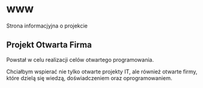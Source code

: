# www
Strona informacjyjna o projekcie


## Projekt Otwarta Firma

Powstał w celu realizacji celów otwartego programowania.

Chciałbym wspierać nie tylko otwarte projekty IT, ale również otwarte firmy, które 
dzielą się wiedzą, doświadczeniem oraz oprogramowaniem.

